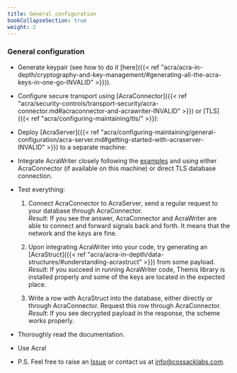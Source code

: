 ```yaml
---
title: General configuration
bookCollapseSection: true
weight: 2
---
```


### General configuration
- Generate keypair (see how to do it [here]({{< ref "acra/acra-in-depth/cryptography-and-key-management/#generating-all-the-acra-keys-in-one-go-INVALID" >}})).
- Configure secure transport using [AcraConnector]({{< ref "acra/security-controls/transport-security/acra-connector.md#acraconnector-and-acrawriter-INVALID" >}}) or [TLS]({{< ref "acra/configuring-maintaining/tls/" >}}):
- Deploy [AcraServer]({{< ref "acra/configuring-maintaining/general-configuration/acra-server.md#getting-started-with-acraserver-INVALID" >}}) to a separate machine:
- Integrate AcraWriter closely following the [examples](https://github.com/cossacklabs/acra/tree/master/examples) and using either AcraConnector (if available on this machine) or direct TLS database connection.
- Test everything:

  1. Connect AcraConnector to AcraServer, send a regular request to your database through AcraConnector.<br/>_Result_: If you see the answer, AcraConnector and AcraWriter are able to connect and forward signals back and forth. It means that the network and the keys are fine.

  2. Upon integrating AcraWriter into your code, try generating an [AcraStruct]({{< ref "acra/acra-in-depth/data-structures/#understanding-acrastruct" >}}) from some payload.<br/>_Result_: If you succeed in running AcraWriter code, Themis library is installed properly and some of the keys are located in the expected place.

  3. Write a row with AcraStruct into the database, either directly or through AcraConnector. Request this row through AcraConnector.<br/>_Result_: If you see decrypted payload in the response, the scheme works properly.

- Thoroughly read the documentation.
- Use Acra!
- P.S. Feel free to raise an [Issue](https://github.com/cossacklabs/acra/issues) or contact us at [info@cossacklabs.com](mailto:info@cossacklabs.com).